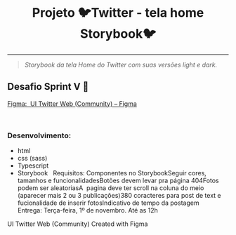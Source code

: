 <h1 align="center" color="blue" > Projeto 🐦Twitter - tela home Storybook🐦 </h1>

***
> _Storybook da tela Home do Twitter com suas versões light e dark._


## Desafio Sprint V 🎨
 
 <a href="https://www.figma.com/file/E0J4sPihtdgIMI2Z4BOmLv/UI-Twitter-Web-(Community)?node-id=0%3A1">Figma:  UI Twitter Web (Community) – Figma</a> 

 
### Desenvolvimento: 
* html
* css (sass)
*  Typescript 
*  Storybook
 
Requisitos:
Componentes no StorybookSeguir cores, tamanhos e funcionalidadesBotões devem levar pra página 404Fotos podem ser aleatoriasA  pagina deve ter scroll na coluna do meio (aparecer mais 2 ou 3 publicações)380 coracteres para post de text e fucionalidade de inserir fotosIndicativo de tempo da postagem
 
 
Entrega: Terça-feira, 1º de novembro. Até as 12h

UI Twitter Web (Community)
Created with Figma

